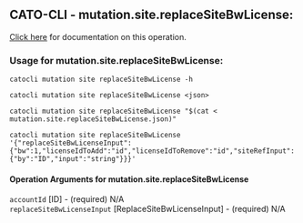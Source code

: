 
## CATO-CLI - mutation.site.replaceSiteBwLicense:
[Click here](https://api.catonetworks.com/documentation/#mutation-mutation.site.replaceSiteBwLicense) for documentation on this operation.

### Usage for mutation.site.replaceSiteBwLicense:

`catocli mutation site replaceSiteBwLicense -h`

`catocli mutation site replaceSiteBwLicense <json>`

`catocli mutation site replaceSiteBwLicense "$(cat < mutation.site.replaceSiteBwLicense.json)"`

`catocli mutation site replaceSiteBwLicense '{"replaceSiteBwLicenseInput":{"bw":1,"licenseIdToAdd":"id","licenseIdToRemove":"id","siteRefInput":{"by":"ID","input":"string"}}}'`


#### Operation Arguments for mutation.site.replaceSiteBwLicense ####

`accountId` [ID] - (required) N/A    
`replaceSiteBwLicenseInput` [ReplaceSiteBwLicenseInput] - (required) N/A    
